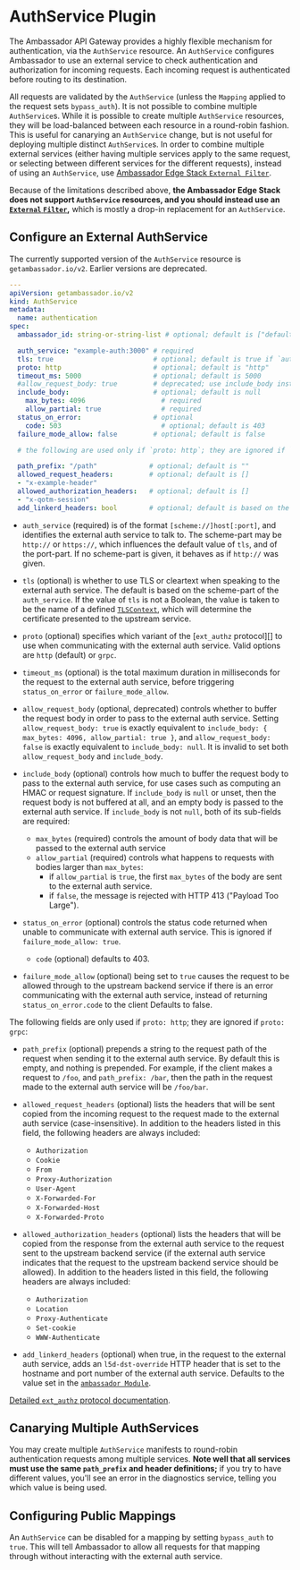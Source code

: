 # AuthService Plugin

The Ambassador API Gateway provides a highly flexible mechanism for authentication, via the `AuthService` resource.  An `AuthService` configures Ambassador to use an external service to check authentication and authorization for incoming requests. Each incoming request is authenticated before routing to its destination.

All requests are validated by the `AuthService` (unless the `Mapping` applied to the request sets `bypass_auth`).  It is not possible to combine multiple `AuthService`s.  While it is possible to create multiple `AuthService` resources, they will be load-balanced between each resource in a round-robin fashion. This is useful for canarying an `AuthService` change, but is not useful for deploying multiple distinct `AuthService`s.  In order to combine multiple external services (either having multiple services apply to the same request, or selecting between different services for the different requests), instead of using an `AuthService`, use [Ambassador Edge Stack `External Filter`](../../../using/filters/).

Because of the limitations described above, **the Ambassador Edge Stack does not support `AuthService` resources, and you should instead use an [`External` `Filter`](../../../using/filters/external),** which is mostly a drop-in replacement for an `AuthService`.

## Configure an External AuthService

The currently supported version of the `AuthService` resource is `getambassador.io/v2`. Earlier versions are deprecated.

```yaml
---
apiVersion: getambassador.io/v2
kind: AuthService
metadata:
  name: authentication
spec:
  ambassador_id: string-or-string-list # optional; default is ["default"]

  auth_service: "example-auth:3000" # required
  tls: true                         # optional; default is true if `auth_service` starts with "https://" (case-insensitive), false otherwise
  proto: http                       # optional; default is "http"
  timeout_ms: 5000                  # optional; default is 5000
  #allow_request_body: true         # deprecated; use include_body instead
  include_body:                     # optional; default is null
    max_bytes: 4096                   # required
    allow_partial: true               # required
  status_on_error:                  # optional
    code: 503                         # optional; default is 403
  failure_mode_allow: false         # optional; default is false

  # the following are used only if `proto: http`; they are ignored if `proto: grpc`

  path_prefix: "/path"             # optional; default is ""
  allowed_request_headers:         # optional; default is []
  - "x-example-header"
  allowed_authorization_headers:   # optional; default is []
  - "x-qotm-session"
  add_linkerd_headers: bool        # optional; default is based on the ambassador Module
```

 - `auth_service` (required) is of the format `[scheme://]host[:port]`, and identifies the external auth service to talk to.  The scheme-part may be `http://` or `https://`, which influences the default value of `tls`, and of the port-part.  If no scheme-part is given, it behaves as if `http://` was given.

 - `tls` (optional) is whether to use TLS or cleartext when speaking to the external auth service.  The default is based on the scheme-part of the `auth_service`.  If the value of `tls` is not a Boolean, the value is taken to be the name of a defined [`TLSContext`](../../tls/), which will determine the certificate presented to the upstream service.

 - `proto` (optional) specifies which variant of the [`ext_authz` protocol][] to use when communicating with the external auth service.  Valid options are `http` (default) or `grpc`.

 - `timeout_ms` (optional) is the total maximum duration in milliseconds for the request to the external auth service, before triggering `status_on_error` or `failure_mode_allow`.

 - `allow_request_body` (optional, deprecated) controls whether to buffer the request body in order to pass to the external auth service.  Setting `allow_request_body: true` is exactly equivalent to `include_body: { max_bytes: 4096, allow_partial: true }`, and `allow_request_body: false` is exactly equivalent to `include_body: null`.  It is invalid to set both `allow_request_body` and `include_body`.

 - `include_body` (optional) controls how much to buffer the request body to pass to the external auth service, for use cases such as computing an HMAC or request signature.  If `include_body` is `null` or unset, then the request body is not buffered at all, and an empty body is passed to the external auth service.  If `include_body` is not `null`, both of its sub-fields are required:
    * `max_bytes` (required) controls the amount of body data that will be passed to the external auth service
    * `allow_partial` (required) controls what happens to requests with bodies larger than `max_bytes`:
       * if `allow_partial` is `true`, the first `max_bytes` of the body are sent to the external auth service.
       * if `false`, the message is rejected with HTTP 413 ("Payload Too Large").

 - `status_on_error` (optional) controls the status code returned when unable to communicate with external auth service.  This is ignored if `failure_mode_allow: true`.
    * `code` (optional) defaults to 403.

 - `failure_mode_allow` (optional) being set to `true` causes the request to be allowed through to the upstream backend service if there is an error communicating with the external auth service, instead of returning `status_on_error.code` to the client Defaults to false.

The following fields are only used if `proto: http`; they are ignored if `proto: grpc`:

 - `path_prefix` (optional) prepends a string to the request path of the request when sending it to the external auth service.  By default this is empty, and nothing is prepended.  For example, if the client makes a request to `/foo`, and `path_prefix: /bar`, then the path in the request made to the external auth service will be `/foo/bar`.

 - `allowed_request_headers` (optional) lists the headers that will be sent copied from the incoming request to the request made to the external auth service (case-insensitive).  In addition to the headers listed in this field, the following headers are always included:
    * `Authorization`
    * `Cookie`
    * `From`
    * `Proxy-Authorization`
    * `User-Agent`
    * `X-Forwarded-For`
    * `X-Forwarded-Host`
    * `X-Forwarded-Proto`

 - `allowed_authorization_headers` (optional) lists the headers that will be copied from the response from the external auth service to the request sent to the upstream backend service (if the external auth service indicates that the request to the upstream backend service should be allowed).  In addition to the headers listed in this field, the following headers are always included:
    * `Authorization`
    * `Location`
    * `Proxy-Authenticate`
    * `Set-cookie`
    * `WWW-Authenticate`

 - `add_linkerd_headers` (optional) when true, in the request to the external auth service, adds an `l5d-dst-override` HTTP header that is set to the hostname and port number of the external auth service.  Defaults to the value set in the [`ambassador Module`](../../ambassador).

[Detailed `ext_authz` protocol documentation](../ext_authz).

## Canarying Multiple AuthServices

You may create multiple `AuthService` manifests to round-robin authentication requests among multiple services. **Note well that all services must use the same `path_prefix` and header definitions;** if you try to have different values, you'll see an error in the diagnostics service, telling you which value is being used.

## Configuring Public Mappings

An `AuthService` can be disabled for a mapping by setting `bypass_auth` to `true`. This will tell Ambassador to allow all requests for that mapping through without interacting with the external auth service.
